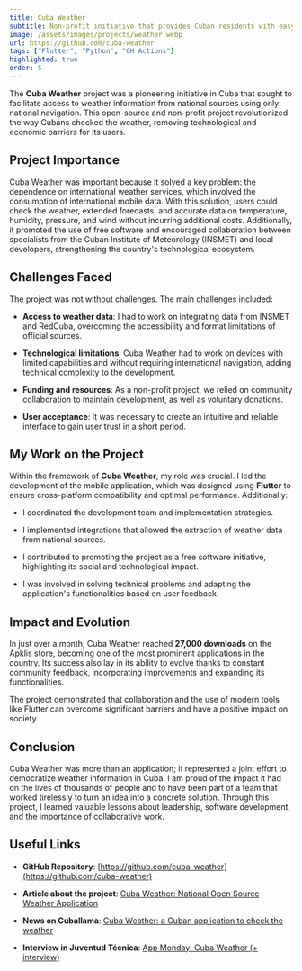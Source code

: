 ```yaml
---
title: Cuba Weather
subtitle: Non-profit initiative that provides Cuban residents with easy access to national weather information.
image: /assets/images/projects/weather.webp
url: https://github.com/cuba-weather
tags: ["Flutter", "Python", "GH Actions"]
highlighted: true
order: 5
---
```


The **Cuba Weather** project was a pioneering initiative in Cuba that sought to facilitate access to weather information from national sources using only national navigation. This open-source and non-profit project revolutionized the way Cubans checked the weather, removing technological and economic barriers for its users.

## Project Importance

Cuba Weather was important because it solved a key problem: the dependence on international weather services, which involved the consumption of international mobile data. With this solution, users could check the weather, extended forecasts, and accurate data on temperature, humidity, pressure, and wind without incurring additional costs. Additionally, it promoted the use of free software and encouraged collaboration between specialists from the Cuban Institute of Meteorology (INSMET) and local developers, strengthening the country's technological ecosystem.

## Challenges Faced

The project was not without challenges. The main challenges included:

- **Access to weather data**: I had to work on integrating data from INSMET and RedCuba, overcoming the accessibility and format limitations of official sources.

- **Technological limitations**: Cuba Weather had to work on devices with limited capabilities and without requiring international navigation, adding technical complexity to the development.

- **Funding and resources**: As a non-profit project, we relied on community collaboration to maintain development, as well as voluntary donations.

- **User acceptance**: It was necessary to create an intuitive and reliable interface to gain user trust in a short period.

## My Work on the Project

Within the framework of **Cuba Weather**, my role was crucial. I led the development of the mobile application, which was designed using **Flutter** to ensure cross-platform compatibility and optimal performance. Additionally:

- I coordinated the development team and implementation strategies.

- I implemented integrations that allowed the extraction of weather data from national sources.

- I contributed to promoting the project as a free software initiative, highlighting its social and technological impact.

- I was involved in solving technical problems and adapting the application's functionalities based on user feedback.

## Impact and Evolution

In just over a month, Cuba Weather reached **27,000 downloads** on the Apklis store, becoming one of the most prominent applications in the country. Its success also lay in its ability to evolve thanks to constant community feedback, incorporating improvements and expanding its functionalities.

The project demonstrated that collaboration and the use of modern tools like Flutter can overcome significant barriers and have a positive impact on society.

## Conclusion

Cuba Weather was more than an application; it represented a joint effort to democratize weather information in Cuba. I am proud of the impact it had on the lives of thousands of people and to have been part of a team that worked tirelessly to turn an idea into a concrete solution. Through this project, I learned valuable lessons about leadership, software development, and the importance of collaborative work.

## Useful Links

- **GitHub Repository**: [https://github.com/cuba-weather](https://github.com/cuba-weather)

- **Article about the project**: [Cuba Weather: National Open Source Weather Application](https://blog.leynier.dev/cuba-weather)

- **News on Cuballama**: [Cuba Weather: a Cuban application to check the weather](https://www.cuballama.com/blog/cuba-weather-aplicacion-cubana-consultar-estado-del-tiempo/)

- **Interview in Juventud Técnica**: [App Monday: Cuba Weather (+ interview)](https://medium.com/juventud-t%C3%A9cnica/lunes-de-app-cuba-weather-entrevista-73ca0c7d6cc9)
